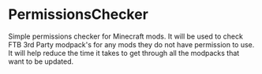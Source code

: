 PermissionsChecker
==================

Simple permissions checker for Minecraft mods. It will be used to check FTB 3rd Party modpack's for any mods they do not have permission to use. It will help reduce the time it takes to get through all the modpacks that want to be updated.


